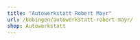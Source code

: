```yaml
---
title: "Autowerkstatt Robert Mayr"
url: /bobingen/autowerkstatt-robert-mayr/
shop: Autowerkstatt
---
```

